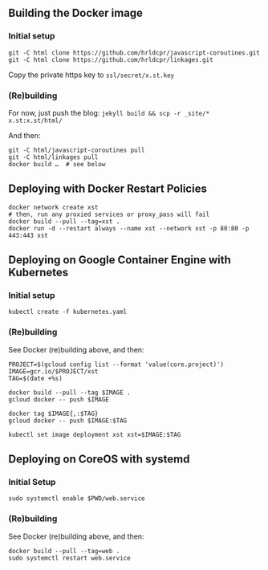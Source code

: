 
## Building the Docker image

### Initial setup

    git -C html clone https://github.com/hrldcpr/javascript-coroutines.git
    git -C html clone https://github.com/hrldcpr/linkages.git

Copy the private https key to `ssl/secret/x.st.key`

### (Re)building

For now, just push the blog: `jekyll build && scp -r _site/* x.st:x.st/html/`

And then:

    git -C html/javascript-coroutines pull
    git -C html/linkages pull
    docker build …  # see below


## Deploying with Docker Restart Policies

    docker network create xst
    # then, run any proxied services or proxy_pass will fail
    docker build --pull --tag=xst .
    docker run -d --restart always --name xst --network xst -p 80:80 -p 443:443 xst


## Deploying on Google Container Engine with Kubernetes

### Initial setup

    kubectl create -f kubernetes.yaml

### (Re)building

See Docker (re)building above, and then:

    PROJECT=$(gcloud config list --format 'value(core.project)')
    IMAGE=gcr.io/$PROJECT/xst
    TAG=$(date +%s)

    docker build --pull --tag $IMAGE .
    gcloud docker -- push $IMAGE

    docker tag $IMAGE{,:$TAG}
    gcloud docker -- push $IMAGE:$TAG

    kubectl set image deployment xst xst=$IMAGE:$TAG


## Deploying on CoreOS with systemd

### Initial Setup

    sudo systemctl enable $PWD/web.service

### (Re)building

See Docker (re)building above, and then:

    docker build --pull --tag=web .
    sudo systemctl restart web.service
